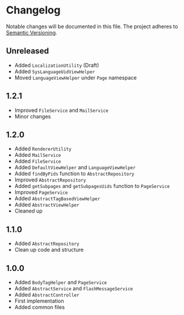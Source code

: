 Changelog
=========

Notable changes will be documented in this file. The project adheres to [Semantic Versioning].

Unreleased
----------

* Added `LocalizationUtility` (Draft)
* Added `SysLanguageUidViewHelper`
* Moved `LanguageViewHelper` under `Page` namespace

1.2.1
-----

* Improved `FileService` and `MailService`
* Minor changes

1.2.0
-----

* Added `RendererUtility`
* Added `MailService`
* Added `FileService`
* Added `DefaultViewHelper` and `LanguageViewHelper`
* Added `findByPids` function to `AbstractRepository`
* Improved `AbstractRepository`
* Added `getSubpages` and `getSubpagesUids` function to `PageService`
* Improved `PageService`
* Added `AbstractTagBasedViewHelper`
* Added `AbstractViewHelper`
* Cleaned up

1.1.0
-----

* Added `AbstractRepository`
* Clean up code and structure

1.0.0
-----

* Added `BodyTagHelper` and `PageService`
* Added `AbstractService` and `FlashMessageService`
* Added `AbstractController`
* First implementation
* Added common files

[Semantic Versioning]: http://semver.org "Semantic Versioning"